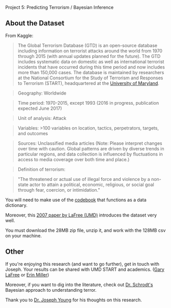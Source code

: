 Project 5: Predicting Terrorism / Bayesian Inference

## About the Dataset

From Kaggle:
> The Global Terrorism Database (GTD) is an open-source database including information on terrorist attacks around the world from 1970 through 2015 (with annual updates planned for the future). The GTD includes systematic data on domestic as well as international terrorist incidents that have occurred during this time period and now includes more than 150,000 cases. The database is maintained by researchers at the National Consortium for the Study of Terrorism and Responses to Terrorism (START), headquartered at the [University of Maryland](http://start.umd.edu/gtd/). 

> Geography: Worldwide

> Time period: 1970-2015, except 1993 (2016 in progress, publication expected June 2017)

> Unit of analysis: Attack

> Variables: >100 variables on location, tactics, perpetrators, targets, and outcomes

> Sources: Unclassified media articles (Note: Please interpret changes over time with caution. Global patterns are driven by diverse trends in particular regions, and data collection is influenced by fluctuations in access to media coverage over both time and place.)

> Definition of terrorism:

> "The threatened or actual use of illegal force and violence by a non-state actor to attain a political, economic, religious, or social goal through fear, coercion, or intimidation."

You will need to make use of the [codebook](http://start.umd.edu/gtd/downloads/Codebook.pdf) that functions as a data dictionary.

Moreover, this [2007 paper by LaFree (UMD)](https://ccjs.umd.edu/sites/ccjs.umd.edu/files/pubs/FTPV_A_224594.pdf) introduces the dataset very well.

You must download the 28MB zip file, unzip it, and work with the 128MB csv on your machine.


## Other

If you're enjoying this research (and want to go further), get in touch with Joseph. Your results can be shared with UMD START and academics. ([Gary LaFree](http://www.start.umd.edu/people/gary-lafree) or [Erin Miller](http://www.start.umd.edu/people/erin-miller))

Moreover, if you want to dig into the literature, check out [Dr. Schrodt's](http://parusanalytics.com/about.html) Bayesian approach to understanding terror.

Thank you to [Dr. Joseph Young](http://fs2.american.edu/jyoung/www/) for his thoughts on this research.

